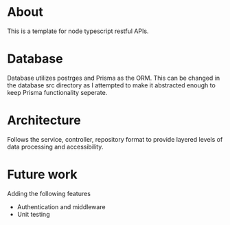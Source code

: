 # About
This is a template for node typescript restful APIs. 

# Database
Database utilizes postrges and Prisma as the ORM. This can be changed in the database src directory as I attempted to make it abstracted enough to keep Prisma functionality seperate.

# Architecture
Follows the service, controller, repository format to provide layered levels of data processing and accessibility.

# Future work
Adding the following features
- Authentication and middleware
- Unit testing
